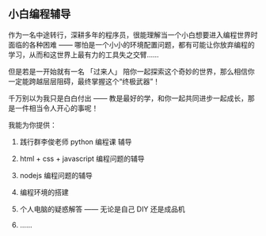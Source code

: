 ## 小白编程辅导

作为一名中途转行，深耕多年的程序员，很能理解当一个小白想要进入编程世界时面临的各种困难 —— 哪怕是一个小小的环境配置问题，都有可能让你放弃编程的学习，从而和这世界上最有力的工具失之交臂……

但是若是一开始就有一名 「过来人」 陪你一起探索这个奇妙的世界，那么相信你一定能跨越层层阻碍，最终掌握这个“终极武器”！

千万别以为我只是白白付出 —— 教是最好的学，和你一起共同进步一起成长，那是一件相当令人开心的事呢！

我能为你提供：
  1. 践行群李俊老师 python 编程课 辅导

  2. html + css + javascript 编程问题的辅导

  3. nodejs 编程问题的辅导

  4. 编程环境的搭建

  5. 个人电脑的疑惑解答 —— 无论是自己 DIY 还是成品机

  6. ……